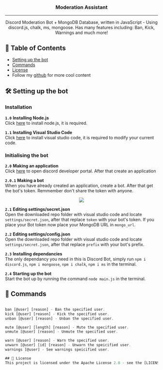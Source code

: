 <h3 align="center">Moderation Assistant</h3>

<div align="center">

</div>

---

<p align="center"> Discord Moderation Bot + MongoDB Database, written in JavaScript - Using discord.js, chalk, ms, mongoose. Has many features including: Ban, Kick, Warnings and much more!
    <br> 
</p>


## 📝 Table of Contents 

+ [Setting up the bot](https://github.com/Aristotelhss/Moderation-Assistant/blob/main/README.md#-setting-up-the-bot)
+ [Commands](https://github.com/Aristotelhss/Moderation-Assistant/blob/main/README.md#-commands)
+ [License](https://github.com/reconlx/music-discord-bot/blob/main/LICENCE)
+ Follow my [github](https://github.com/reconlx) for more cool content

## 🛠 Setting up the bot 

### Installation
**``1.0``** **Installing Node.js**<br>
Click [here](https://nodejs.org/en/) to install node.js, it is required.<br>

**``1.1``** **Installing Visual Studio Code**<br>
Click [here](https://code.visualstudio.com/) to install visual studio code, it is required to modify your current code.

### Initialising the bot
**``2.0``** **Making an application** <br>
Click [here](https://discord.com/developers) to open discord developer portal. After that create an application

**``2.0.1``** **Making a bot** <br>
When you have already created an application, create a bot. After that get the bot's token. Remmember don't share the token with anyone.

<p align="center">
  <img src="https://cdn.discordapp.com/attachments/728829095013515294/734288747050303519/Untitled_Artwork.jpg?size=512">
</p>

**``2.1``** **Editing settings/secret.json** <br>
Open the downloaded repo folder with visual studio code and locate `settings/secret.json`, after that replace `token` with your bot's token. If you place your Bot token now place your MongoDB URL in `mongo_url`.

**``2.2``** **Editing settings/config.json** <br>
Open the downloaded repo folder with visual studio code and locate `settings/secret.json`, after that replace `prefix` with your bot's prefix.

**``2.3``** **Installing dependancies** <br>
The only dependancy you need in this is Discord Bot, simply run `npm i discord.js`, `npm i mongoose`, `npm i chalk`, `npm i ms` in the terminal.

**``2.4``** **Starting up the bot** <br>
Start the bot up by running the command `node main.js` in the terminal.

## 📜 Commands
```js

ban [@user] [reason] - Ban the specified user.
kick [@user] [reason] - Kick the specified user.
unban [@user] [reason] - Unban the specified user.

mute [@user] [length] [reason] - Mute the specified user.
unmute [@user] [reason] - Unmute the specified user.

warn [@user] [reason] - Warn the specified user.
unwarn [@user] [id] [reason] - Unwarn the speicified user.
warnings [@user] - See warnings speicified user.

## 📄 License
This project is licensed under the Apache License 2.0 - see the [LICENSE](https://github.com/reconlx/music-discord-bot/blob/main/LICENCE) file for details.
